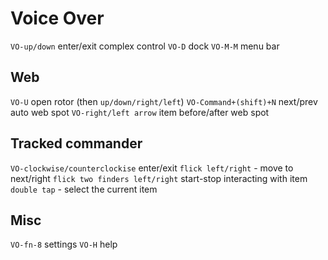 # Voice Over

`VO-up/down` enter/exit complex control `VO-D` dock `VO-M-M` menu bar

## Web

`VO-U` open rotor (then `up/down/right/left`) `VO-Command+(shift)+N` next/prev
auto web spot `VO-right/left arrow` item before/after web spot

## Tracked commander

`VO-clockwise/counterclockise` enter/exit `flick left/right` - move to
next/right `flick two finders left/right` start-stop interacting with item
`double tap` - select the current item

## Misc

`VO-fn-8` settings `VO-H` help
